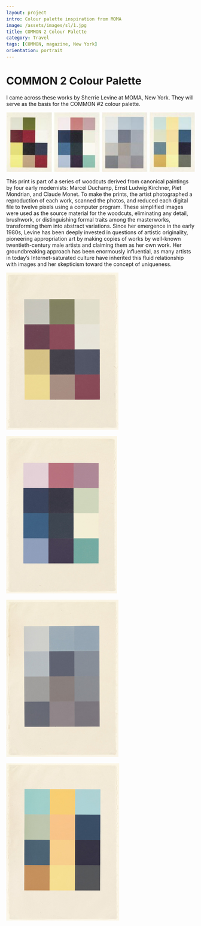 ```yaml
---
layout: project
intro: Colour palette inspiration from MOMA 
image: /assets/images/sl/1.jpg
title: COMMON 2 Colour Palette
category: Travel
tags: [COMMON, magazine, New York]
orientation: portrait
---
```


# COMMON 2 Colour Palette

I came across these works by Sherrie Levine at MOMA, New York. They will serve as the basis for the COMMON #2 colour palette. 

![](/assets/images/sl/1.jpg)

This print is part of a series of woodcuts derived from canonical paintings by four
early modernists: Marcel Duchamp, Ernst Ludwig Kirchner, Piet Mondrian, and 
Claude Monet. To make the prints, the artist photographed a reproduction of each work, 
scanned the photos, and reduced each digital file to twelve pixels using a computer 
program. These simplified images were used as the source material for the woodcuts, 
eliminating any detail, brushwork, or distinguishing formal traits among the masterworks, 
transforming them into abstract variations. Since her emergence in the early 1980s, 
Levine has been deeply invested in questions of artistic originality, pioneering 
appropriation art by making copies of works by well-known twentieth-century male 
artists and claiming them as her own work. Her groundbreaking approach has been 
enormously influential, as many artists in today’s Internet-saturated culture have 
inherited this fluid relationship with images and her skepticism toward the concept 
of uniqueness.

![After Mondrian, Sherrie Levine, 1989](/assets/images/sl/AfterMondrian.jpg)

![After Kirchner, Sherrie Levine, 1989](/assets/images/sl/AfterKirchner.jpg)

![After Monet, Sherrie Levine, 1989](/assets/images/sl/AfterMonet.jpg)

![After Duchamp, Sherrie Levine, 1989](/assets/images/sl/AfterDuchamp.jpg)
